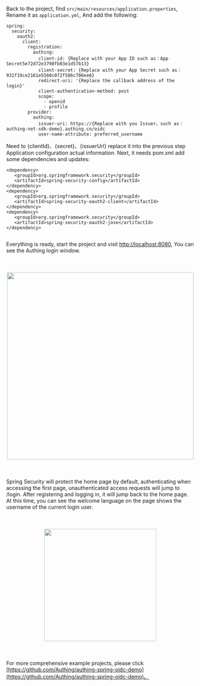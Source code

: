 <IntegrationDetailCard title="Configure Spring Security">

Back to the project, find `src/main/resources/application.properties`, Rename it as `application.yml`, And add the following:

```
spring:
  security:
    oauth2:
      client:
        registration:
          authing:
            client-id: {Replace with your App ID such as：App Secret5e72d72e3798fb03e1d57b13}
            client-secret: {Replace with your App Secret such as：931f19ce2161e5560c072f586c706ee6}
            redirect-uri: '{Replace the callback address of the login}'
            client-authentication-method: post
            scope:
              - openid
              - profile
        provider:
          authing:
            issuer-uri: https://{Replace with you Issuer，such as：authing-net-sdk-demo}.authing.cn/oidc
            user-name-attribute: preferred_username

```

Need to {clientId}、{secret}、{issuerUrl} replace it into the previous step Application configuration actual information. Next, it needs pom.xml add some dependencies and updates:

```
<dependency>
   <groupId>org.springframework.security</groupId>
   <artifactId>spring-security-config</artifactId>
</dependency>
<dependency>
   <groupId>org.springframework.security</groupId>
   <artifactId>spring-security-oauth2-client</artifactId>
</dependency>
<dependency>
   <groupId>org.springframework.security</groupId>
   <artifactId>spring-security-oauth2-jose</artifactId>
</dependency>


```

Everything is ready, start the project and visit [http://localhost:8080](http://localhost:8080), You can see the Authing login window.

<img src="@imagesZhCn/integration/spring-security/stepnew3-1.png" height=500 style="display:block;margin:50px auto;">

Spring Security will protect the home page by default, authenticating when accessing the first page, unauthenticated access requests will jump to /login. After registering and logging in, it will jump back to the home page. At this time, you can see the welcome language on the page shows the username of the current login user.

<img src="@imagesZhCn/integration/spring-security/stepnew3-2.png" height=300 style="display:block;margin:50px auto;">

For more comprehensive example projects, please click [https://github.com/Authing/authing-spring-oidc-demo](https://github.com/Authing/authing-spring-oidc-demo)。

</IntegrationDetailCard>
